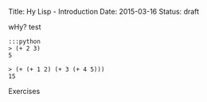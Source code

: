 Title: Hy Lisp - Introduction
Date: 2015-03-16
Status: draft

wHy?
test 

	:::python
	> (+ 2 3)
	5

	> (+ (+ 1 2) (+ 3 (+ 4 5)))
	15

Exercises
